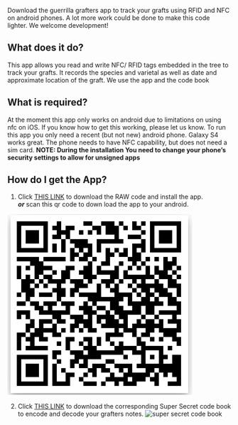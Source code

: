 Download the guerrilla grafters app to track your grafts using RFID and NFC on android phones.
A lot more work could be done to make this code lighter. We welcome development!

## What does it do?
This app allows you read and write NFC/ RFID tags embedded in the tree to track your grafts. It records the species and varietal as well as date and approximate location of the graft. We use the app and the code book

## What is required?
At the moment this app only works on android due to limitations on using nfc on iOS. If you know how to get this working, please let us know.  To run this app you only need a recent (but not new) android phone.  Galaxy S4 works great. The phone needs to have NFC capability, but does not need a sim card. 
__NOTE: During the installation You need to change your phone’s security settings to allow for unsigned apps__

## How do I get the App?
1. Click [THIS LINK](https://github.com/guerrillagrafters/app/blob/master/GuerrillaGrafterApp.apk?raw=true) to download the RAW code and install the app.  
 ___or___
 scan this qr code to down load the app to your android.
<img src="ggapp.png" styl="display: block; size:50%;" alt="scan this qr code to download the raw file and install the app">


2. Click [THIS LINK](http://beforebefore.net/GG_code_bookv2.pdf) to download the corresponding Super Secret code book to encode and decode your grafters notes. 
 ![super secret code book](http://www.guerrillagrafters.org/wp-content/uploads/2017/06/codebook.png)


